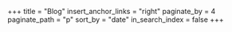 +++
title = "Blog"
insert_anchor_links = "right"
paginate_by = 4
paginate_path = "p"
sort_by = "date"
in_search_index = false
+++
